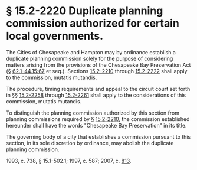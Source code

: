 # § 15.2-2220 Duplicate planning commission authorized for certain local governments.

<p>The Cities of Chesapeake and Hampton may by ordinance establish a duplicate planning commission solely for the purpose of considering matters arising from the provisions of the Chesapeake Bay Preservation Act (§ <a href='http://law.lis.virginia.gov/vacode/62.1-44.15:67/'>62.1-44.15:67</a> et seq.). Sections <a href='http://law.lis.virginia.gov/vacode/15.2-2210/'>15.2-2210</a> through <a href='http://law.lis.virginia.gov/vacode/15.2-2222/'>15.2-2222</a> shall apply to the commission, mutatis mutandis.</p><p>The procedure, timing requirements and appeal to the circuit court set forth in §§ <a href='http://law.lis.virginia.gov/vacode/15.2-2258/'>15.2-2258</a> through <a href='http://law.lis.virginia.gov/vacode/15.2-2261/'>15.2-2261</a> shall apply to the considerations of this commission, mutatis mutandis.</p><p>To distinguish the planning commission authorized by this section from planning commissions required by § <a href='http://law.lis.virginia.gov/vacode/15.2-2210/'>15.2-2210</a>, the commission established hereunder shall have the words "Chesapeake Bay Preservation" in its title.</p><p>The governing body of a city that establishes a commission pursuant to this section, in its sole discretion by ordinance, may abolish the duplicate planning commission.</p><p>1993, c. 738, § 15.1-502.1; 1997, c. 587; 2007, c. <a href='http://lis.virginia.gov/cgi-bin/legp604.exe?071+ful+CHAP0813'>813</a>.</p>